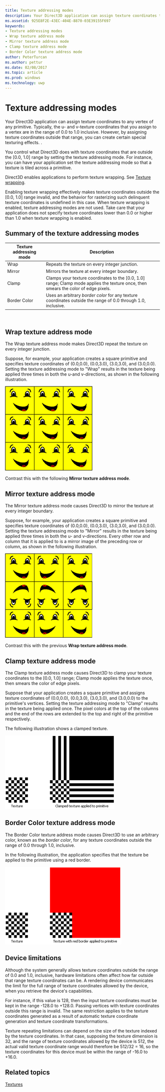 ```yaml
---
title: Texture addressing modes
description: Your Direct3D application can assign texture coordinates to any vertex of any primitive.
ms.assetid: 925E8F2E-43EC-404E-8870-03E39155F697
keywords:
- Texture addressing modes
- Wrap texture address mode
- Mirror texture address mode
- Clamp texture address mode
- Border Color texture address mode
author: PeterTurcan
ms.author: pettur
ms.date: 02/08/2017
ms.topic: article
ms.prod: windows
ms.technology: uwp
---
```


# Texture addressing modes


Your Direct3D application can assign texture coordinates to any vertex of any primitive. Typically, the u- and v-texture coordinates that you assign to a vertex are in the range of 0.0 to 1.0 inclusive. However, by assigning texture coordinates outside that range, you can create certain special texturing effects. .

You control what Direct3D does with texture coordinates that are outside the \[0.0, 1.0\] range by setting the texture addressing mode. For instance, you can have your application set the texture addressing mode so that a texture is tiled across a primitive.

Direct3D enables applications to perform texture wrapping. See [Texture wrapping](texture-wrapping.md).

Enabling texture wrapping effectively makes texture coordinates outside the \[0.0, 1.0\] range invalid, and the behavior for rasterizing such delinquent texture coordinates is undefined in this case. When texture wrapping is enabled, texture addressing modes are not used. Take care that your application does not specify texture coordinates lower than 0.0 or higher than 1.0 when texture wrapping is enabled.

## <span id="Summary_of_the_texture_addressing_modes"></span><span id="summary_of_the_texture_addressing_modes"></span><span id="SUMMARY_OF_THE_TEXTURE_ADDRESSING_MODES"></span>Summary of the texture addressing modes


| Texture addressing mode | Description                                                                                                                           |
|-------------------------|---------------------------------------------------------------------------------------------------------------------------------------|
| Wrap                    | Repeats the texture on every integer junction.                                                                                        |
| Mirror                  | Mirrors the texture at every integer boundary.                                                                                        |
| Clamp                   | Clamps your texture coordinates to the \[0.0, 1.0\] range; Clamp mode applies the texture once, then smears the color of edge pixels. |
| Border Color            | Uses an arbitrary *border color* for any texture coordinates outside the range of 0.0 through 1.0, inclusive.                         |

 

## <span id="Wrap_texture_address_mode"></span><span id="wrap_texture_address_mode"></span><span id="WRAP_TEXTURE_ADDRESS_MODE"></span>Wrap texture address mode


The Wrap texture address mode makes Direct3D repeat the texture on every integer junction.

Suppose, for example, your application creates a square primitive and specifies texture coordinates of (0.0,0.0), (0.0,3.0), (3.0,3.0), and (3.0,0.0). Setting the texture addressing mode to "Wrap" results in the texture being applied three times in both the u-and v-directions, as shown in the following illustration.

![illustration of a face texture wrapped in the u-direction and the v-direction](images/wrap.png)

Contrast this with the following **Mirror texture address mode**.

## <span id="Mirror_texture_address_mode"></span><span id="mirror_texture_address_mode"></span><span id="MIRROR_TEXTURE_ADDRESS_MODE"></span>Mirror texture address mode


The Mirror texture address mode causes Direct3D to mirror the texture at every integer boundary.

Suppose, for example, your application creates a square primitive and specifies texture coordinates of (0.0,0.0), (0.0,3.0), (3.0,3.0), and (3.0,0.0). Setting the texture addressing mode to "Mirror" results in the texture being applied three times in both the u- and v-directions. Every other row and column that it is applied to is a mirror image of the preceding row or column, as shown in the following illustration.

![illustration of mirror images in a 3x3 grid](images/mirror.png)

Contrast this with the previous **Wrap texture address mode**.

## <span id="Clamp_texture_address_mode"></span><span id="clamp_texture_address_mode"></span><span id="CLAMP_TEXTURE_ADDRESS_MODE"></span>Clamp texture address mode


The Clamp texture address mode causes Direct3D to clamp your texture coordinates to the \[0.0, 1.0\] range; Clamp mode applies the texture once, then smears the color of edge pixels.

Suppose that your application creates a square primitive and assigns texture coordinates of (0.0,0.0), (0.0,3.0), (3.0,3.0), and (3.0,0.0) to the primitive's vertices. Setting the texture addressing mode to "Clamp" results in the texture being applied once. The pixel colors at the top of the columns and the end of the rows are extended to the top and right of the primitive respectively.

The following illustration shows a clamped texture.

![illustration of a texture and a clamped texture](images/clamp.png)

## <span id="Border_Color_texture_address_mode"></span><span id="border_color_texture_address_mode"></span><span id="BORDER_COLOR_TEXTURE_ADDRESS_MODE"></span>Border Color texture address mode


The Border Color texture address mode causes Direct3D to use an arbitrary color, known as the *border color*, for any texture coordinates outside the range of 0.0 through 1.0, inclusive.

In the following illustration, the application specifies that the texture be applied to the primitive using a red border.

![illustration of a texture and a texture with a red border](images/border.png)

## <span id="Device_Limitations"></span><span id="device_limitations"></span><span id="DEVICE_LIMITATIONS"></span>Device limitations


Although the system generally allows texture coordinates outside the range of 0.0 and 1.0, inclusive, hardware limitations often affect how far outside that range texture coordinates can be. A rendering device communicates the limit for the full range of texture coordinates allowed by the device, when you retrieve the device's capabilities.

For instance, if this value is 128, then the input texture coordinates must be kept in the range -128.0 to +128.0. Passing vertices with texture coordinates outside this range is invalid. The same restriction applies to the texture coordinates generated as a result of automatic texture coordinate generation and texture coordinate transformations.

Texture repeating limitations can depend on the size of the texture indexed by the texture coordinates. In that case, supposing the texture dimension is 32, and the range of texture coordinates allowed by the device is 512, the actual valid texture coordinate range would therefore be 512/32 = 16, so the texture coordinates for this device must be within the range of -16.0 to +16.0.

## <span id="related-topics"></span>Related topics


[Textures](textures.md)

 

 




